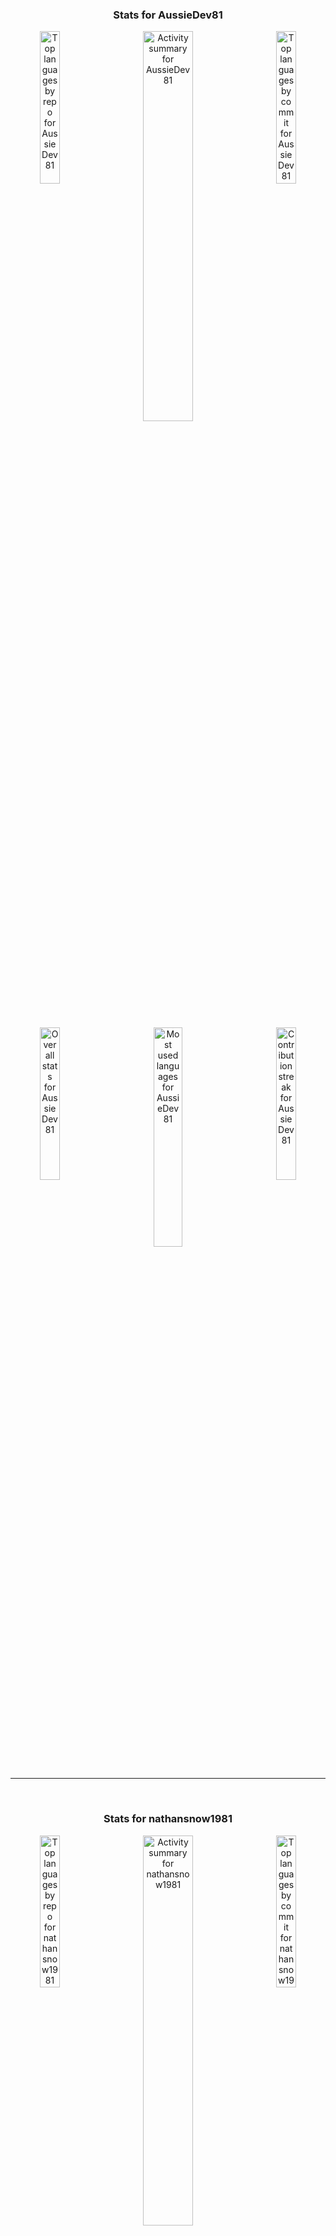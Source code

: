<div align="center"><h3>Stats for AussieDev81</h3></div>
<div align="center">
    <img width="25%" height="auto" align="left" src="http://github-profile-summary-cards.vercel.app/api/cards/repos-per-language?username=AussieDev81&theme=github_dark" alt="Top languages by repo for AussieDev81">
    <img width="40%" height="auto" align="center" src="http://github-profile-summary-cards.vercel.app/api/cards/profile-details?username=AussieDev81&theme=github_dark" alt="Activity summary for AussieDev81">
    <img width="25%" height="auto" align="right" src="http://github-profile-summary-cards.vercel.app/api/cards/most-commit-language?username=AussieDev81&theme=github_dark" alt="Top languages by commit for AussieDev81">
</div>
    <br/>
    <br/>
<div align="center">
    <img width="25%" align="left" height="auto" src="https://github-readme-stats.vercel.app/api?username=AussieDev81&theme=blue-green" title="https://github.com/AussieDev81" alt="Overall stats for AussieDev81">
    <img width="30%" align="center" height="auto" src="https://github-readme-stats.vercel.app/api/top-langs/?username=AussieDev81&theme=blue-green" title="https://github.com/AussieDev81" alt="Most used languages for AussieDev81">
    <img width="25%" align="right" height="auto" src="https://github-readme-streak-stats.herokuapp.com/?user=AussieDev81&theme=blue-green" title="https://github.com/AussieDev81" alt="Contribution streak for AussieDev81">
</div>
<br/>
<hr/>
<br/>
<div align="center"><h3>Stats for nathansnow1981</h3></div>
<div align="center">
    <img width="25%" height="auto" align="left" src="http://github-profile-summary-cards.vercel.app/api/cards/repos-per-language?username=nathansnow1981&theme=github_dark" alt="Top languages by repo for nathansnow1981">
    <img width="40%" height="auto" align="center" src="http://github-profile-summary-cards.vercel.app/api/cards/profile-details?username=nathansnow1981&theme=github_dark" alt="Activity summary for nathansnow1981">
    <img width="25%" height="auto" align="right" src="http://github-profile-summary-cards.vercel.app/api/cards/most-commit-language?username=nathansnow1981&theme=github_dark" alt="Top languages by commit for nathansnow1981">
</div>
    <br/>
    <br/>
<div align="center">
    <img width="25%" align="left" height="auto" src="https://github-readme-stats.vercel.app/api?username=nathansnow1981&theme=blue-green" title="https://github.com/nathansnow1981" alt="Overall stats for nathansnow1981">
    <img width="30%" align="center" height="auto" src="https://github-readme-stats.vercel.app/api/top-langs/?username=nathansnow1981&theme=blue-green" title="https://github.com/nathansnow1981" alt="Most used languages for nathansnow1981">
    <img width="25%" align="right" height="auto" src="https://github-readme-streak-stats.herokuapp.com/?user=nathansnow1981&theme=blue-green" title="https://github.com/nathansnow1981" alt="Contribution streak for nathansnow1981">
</div>
